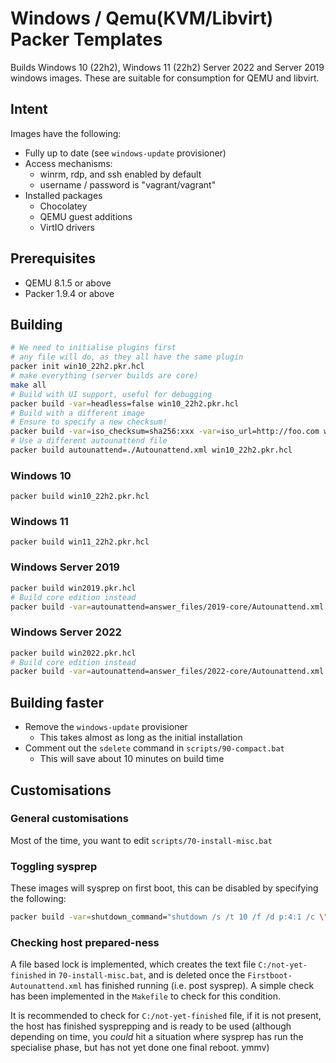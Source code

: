 # Windows / Qemu(KVM/Libvirt) Packer Templates

Builds Windows 10 (22h2), Windows 11 (22h2) Server 2022 and Server 2019 windows images.
These are suitable for consumption for QEMU and libvirt.

## Intent

Images have the following:

* Fully up to date (see `windows-update` provisioner)
* Access mechanisms:
  * winrm, rdp, and ssh enabled by default
  * username / password is "vagrant/vagrant"
* Installed packages
  * Chocolatey
  * QEMU guest additions
  * VirtIO drivers

## Prerequisites

* QEMU 8.1.5 or above
* Packer 1.9.4 or above

## Building

```bash
# We need to initialise plugins first
# any file will do, as they all have the same plugin
packer init win10_22h2.pkr.hcl 
# make everything (server builds are core)
make all
# Build with UI support, useful for debugging
packer build -var=headless=false win10_22h2.pkr.hcl
# Build with a different image
# Ensure to specify a new checksum!
packer build -var=iso_checksum=sha256:xxx -var=iso_url=http://foo.com win10_22h2.pkr.hcl
# Use a different autounattend file
packer build autounattend=./Autounattend.xml win10_22h2.pkr.hcl
```

### Windows 10

`packer build win10_22h2.pkr.hcl`

### Windows 11

`packer build win11_22h2.pkr.hcl`

### Windows Server 2019

```bash
packer build win2019.pkr.hcl
# Build core edition instead
packer build -var=autounattend=answer_files/2019-core/Autounattend.xml win2019.pkr.hcl
```

### Windows Server 2022

```bash
packer build win2022.pkr.hcl
# Build core edition instead
packer build -var=autounattend=answer_files/2022-core/Autounattend.xml win2022.pkr.hcl
```

## Building faster

* Remove the `windows-update` provisioner
  * This takes almost as long as the initial installation
* Comment out the `sdelete` command in `scripts/90-compact.bat`
  * This will save about 10 minutes on build time

## Customisations

### General customisations

Most of the time, you want to edit `scripts/70-install-misc.bat`

### Toggling sysprep

These images will sysprep on first boot, this can be disabled by specifying the following:

```bash
packer build -var=shutdown_command="shutdown /s /t 10 /f /d p:4:1 /c \"Packer Shutdown\""
```

### Checking host prepared-ness

A file based lock is implemented, which creates the text
file `C:/not-yet-finished` in `70-install-misc.bat`, and is
deleted once the `Firstboot-Autounattend.xml` has finished
running (i.e. post sysprep). A simple check has been implemented
in the `Makefile` to check for this condition.

It is recommended to check for `C:/not-yet-finished` file,
if it is not present, the host has finished sysprepping
and is ready to be used (although depending on time, you *could*
hit a situation where sysprep has run the specialise phase,
but has not yet done one final reboot. ymmv)
